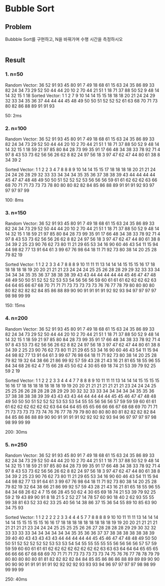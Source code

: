 # Bubble Sort

## Problem
Bubbble Sort를 구현하고, N을 바꿔가며 수행 시간을 측정하시오
<br/><br/>
## Result
### 1. n=50
Random Vector: 36 52 91 93 45 80 91 7 49 18 68 61 15 63 24 35 86 89 33 82 24 34 73 29 52 50 44 44 20 10 2 70 44 21 51 1 18 71 37 88 50 52 9 48 14 14 32 15 1 18
Sorted Vector: 1 1 2 7 9 10 14 14 15 15 18 18 18 20 21 24 24 29 32 33 34 35 36 37 44 44 44 45 48 49 50 50 51 52 52 52 61 63 68 70 71 73 80 82 86 88 89 91 91 93

50: 2ms

### 2. n=100
Random Vector: 36 52 91 93 45 80 91 7 49 18 68 61 15 63 24 35 86 89 33 82 24 34 73 29 52 50 44 44 20 10 2 70 44 21 51 1 18 71 37 88 50 52 9 48 14 14 32 15 1 18 59 21 97 85 80 84 28 73 99 35 91 17 66 48 34 38 33 78 92 71 4 97 8 43 53 73 62 56 56 26 62 8 82 24 97 56 18 3 97 47 62 47 44 80 61 38 8 34 39 2

Sorted Vector: 1 1 2 2 3 4 7 8 8 8 9 10 14 14 15 15 17 18 18 18 18 20 21 21 24 24 24 26 28 29 32 33 33 34 34 34 35 35 36 37 38 38 39 43 44 44 44 44 45 47 47 48 48 49 50 50 51 52 52 52 53 56 56 56 59 61 61 62 62 62 63 66 68 70 71 71 73 73 73 78 80 80 80 82 82 84 85 86 88 89 91 91 91 92 93 97 97 97 97 99

100: 8ms

### 3. n=150
Random Vector: 36 52 91 93 45 80 91 7 49 18 68 61 15 63 24 35 86 89 33 82 24 34 73 29 52 50 44 44 20 10 2 70 44 21 51 1 18 71 37 88 50 52 9 48 14 14 32 15 1 18 59 21 97 85 80 84 28 73 99 35 91 17 66 48 34 38 33 78 92 71 4 97 8 43 53 73 62 56 56 26 62 8 82 24 97 56 18 3 97 47 62 47 44 80 61 38 8 34 39 2 25 23 90 76 62 73 80 11 21 29 65 53 34 16 90 60 46 43 54 11 15 94 44 98 82 77 13 91 64 61 3 99 67 76 98 64 18 11 71 92 73 80 38 14 20 25 28 79 82 19

Sorted Vector: 1 1 2 2 3 3 4 7 8 8 8 9 10 11 11 11 13 14 14 14 15 15 15 16 17 18 18 18 18 18 19 20 20 21 21 21 23 24 24 24 25 25 26 28 28 29 29 32 33 33 34 34 34 34 35 35 36 37 38 38 38 39 43 43 44 44 44 44 44 45 46 47 47 48 48 49 50 50 51 52 52 52 53 53 54 56 56 56 59 60 61 61 61 62 62 62 62 63 64 64 65 66 67 68 70 71 71 71 73 73 73 73 73 76 76 77 78 79 80 80 80 80 80 82 82 82 82 84 85 86 88 89 90 90 91 91 91 91 92 92 93 94 97 97 97 97 98 98 99 99

150: 15ms

### 4. n=200
Random Vector: 36 52 91 93 45 80 91 7 49 18 68 61 15 63 24 35 86 89 33 82 24 34 73 29 52 50 44 44 20 10 2 70 44 21 51 1 18 71 37 88 50 52 9 48 14 14 32 15 1 18 59 21 97 85 80 84 28 73 99 35 91 17 66 48 34 38 33 78 92 71 4 97 8 43 53 73 62 56 56 26 62 8 82 24 97 56 18 3 97 47 62 47 44 80 61 38 8 34 39 2 25 23 90 76 62 73 80 11 21 29 65 53 34 16 90 60 46 43 54 11 15 94 44 98 82 77 13 91 64 61 3 99 67 76 98 64 18 11 71 92 73 80 38 14 20 25 28 79 82 19 32 64 38 66 21 86 99 92 57 59 43 28 21 43 16 21 81 65 18 55 96 55 84 34 68 26 62 4 7 15 66 28 45 50 62 4 30 65 69 18 74 21 53 39 79 92 25 59 2 19

Sorted Vector: 1 1 2 2 2 3 3 4 4 4 7 7 8 8 8 9 10 11 11 11 13 14 14 14 15 15 15 15 16 16 17 18 18 18 18 18 18 18 19 19 20 20 21 21 21 21 21 21 21 23 24 24 24 25 25 25 26 26 28 28 28 28 29 29 30 32 32 33 33 34 34 34 34 34 35 35 36 37 38 38 38 38 39 39 43 43 43 43 44 44 44 44 44 45 45 46 47 47 48 48 49 50 50 50 51 52 52 52 53 53 53 54 55 55 56 56 56 57 59 59 59 60 61 61 61 62 62 62 62 62 62 63 64 64 64 65 65 65 66 66 66 67 68 68 69 70 71 71 71 73 73 73 73 73 74 76 76 77 78 79 79 80 80 80 80 80 81 82 82 82 82 84 84 85 86 86 88 89 90 90 91 91 91 91 92 92 92 92 93 94 96 97 97 97 97 98 98 99 99 99

200: 30ms

### 5. n=250
Random Vector: 36 52 91 93 45 80 91 7 49 18 68 61 15 63 24 35 86 89 33 82 24 34 73 29 52 50 44 44 20 10 2 70 44 21 51 1 18 71 37 88 50 52 9 48 14 14 32 15 1 18 59 21 97 85 80 84 28 73 99 35 91 17 66 48 34 38 33 78 92 71 4 97 8 43 53 73 62 56 56 26 62 8 82 24 97 56 18 3 97 47 62 47 44 80 61 38 8 34 39 2 25 23 90 76 62 73 80 11 21 29 65 53 34 16 90 60 46 43 54 11 15 94 44 98 82 77 13 91 64 61 3 99 67 76 98 64 18 11 71 92 73 80 38 14 20 25 28 79 82 19 32 64 38 66 21 86 99 92 57 59 43 28 21 43 16 21 81 65 18 55 96 55 84 34 68 26 62 4 7 15 66 28 45 50 62 4 30 65 69 18 74 21 53 39 79 92 25 59 2 19 43 89 90 91 8 18 21 5 2 52 27 14 78 57 60 90 18 40 2 62 93 55 55 99 38 81 63 52 33 62 33 25 40 56 14 38 86 37 15 36 54 55 89 10 85 63 90 34 75 93

Sorted Vector: 1 1 2 2 2 2 2 3 3 4 4 4 5 7 7 8 8 8 8 9 10 10 11 11 11 13 14 14 14 14 14 15 15 15 15 15 16 16 17 18 18 18 18 18 18 18 18 18 19 19 20 20 21 21 21 21 21 21 21 21 23 24 24 24 25 25 25 25 26 26 27 28 28 28 28 29 29 30 32 32 33 33 33 33 34 34 34 34 34 34 35 35 36 36 37 37 38 38 38 38 38 38 39 39 40 40 43 43 43 43 43 44 44 44 44 44 45 45 46 47 47 48 48 49 50 50 50 51 52 52 52 52 52 53 53 53 54 54 55 55 55 55 55 56 56 56 56 57 57 59 59 59 60 60 61 61 61 62 62 62 62 62 62 62 62 63 63 63 64 64 64 65 65 65 66 66 66 67 68 68 69 70 71 71 71 73 73 73 73 73 74 75 76 76 77 78 78 79 79 80 80 80 80 80 81 81 82 82 82 82 84 84 85 85 86 86 86 88 89 89 89 90 90 90 90 90 91 91 91 91 91 92 92 92 92 93 93 93 94 96 97 97 97 97 98 98 99 99 99 99

250: 40ms
